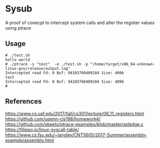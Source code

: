 # Sysub

A proof of conecpt to intercept system calls and alter the register values using ptrace

## Usage

```
# ./test.sh
hello world
# ./ptrace -s "test"  -e ./test.sh -p "/home/target/x86_64-unknown-linux-gnu/release/output.log"
Intercepted read Fd: 0 Buf: 94103760409184 Size: 4096
test
Intercepted read Fd: 0 Buf: 94103760409184 Size: 4096
#
```

## References

https://www.cs.uaf.edu/2017/fall/cs301/lecture/09_11_registers.html
https://github.com/upenn-cis198/homework4/
https://github.com/skeeto/ptrace-examples/blob/master/xpledge.c
https://filippo.io/linux-syscall-table/
https://www.cs.fsu.edu/~langley/CNT5605/2017-Summer/assembly-example/assembly.html